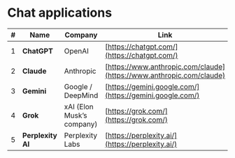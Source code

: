 # Chat applications

| # | Name              | Company                   | Link                                                                 |
| - | ----------------- | ------------------------- | -------------------------------------------------------------------- |
| 1 | **ChatGPT**       | OpenAI                    | [https://chatgpt.com/](https://chatgpt.com/)                         |
| 2 | **Claude**        | Anthropic                 | [https://www.anthropic.com/claude](https://www.anthropic.com/claude) |
| 3 | **Gemini**        | Google / DeepMind         | [https://gemini.google.com/](https://gemini.google.com/)             |
| 4 | **Grok**          | xAI (Elon Musk’s company) | [https://grok.com/](https://grok.com/)                               |
| 5 | **Perplexity AI** | Perplexity Labs           | [https://perplexity.ai/](https://perplexity.ai/)                     |
